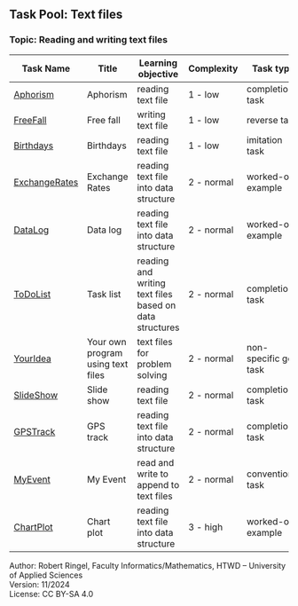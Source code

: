 ## Task Pool: Text files

### Topic: Reading and writing text files


| **Task Name**                                                 | **Title**                           | **Learning objective**                                  | **Complexity** | **Task type**          |
| ------------------------------------------------------------- | ----------------------------------- | ------------------------------------------------------- | -------------- | ---------------------- |
| [Aphorism](Aphorism.md)                                       | Aphorism                            | reading text file                                       | 1 - low        | completion task        |
| [FreeFall](FreeFall.md)                                       | Free fall                           | writing text file                                       | 1 - low        | reverse task           |
| [Birthdays](Birthdays.md)                                     | Birthdays                           | reading text file                                       | 1 - low        | imitation task         |
| [ExchangeRates](ExchangeRates.md)                             | Exchange Rates                      | reading text file into data structure                   | 2 - normal     | worked-out example     |
| [DataLog](DataLog.md)                                         | Data log                            | reading text file into data structure                   | 2 - normal     | worked-out example     |
| [ToDoList](ToDoList.md)                                       | Task list                           | reading and writing text files based on data structures | 2 - normal     | completion task        |
| [YourIdea](YourIdea.md)                                       | Your own program using text files   | text files for problem solving                          | 2 - normal     | non-specific goal task |
| [SlideShow](SlideShow.md)                                     | Slide show                          | reading text file                                       | 2 - normal     | completion task        |
| [GPSTrack](GPSTrack.md)                                       | GPS track                           | reading text file into data structure                   | 2 - normal     | completion task        |
| [MyEvent](MyEvent.md)                                         | My Event                            | read and write to append to text files                  | 2 - normal     | conventional task      |
| [ChartPlot](ChartPlot.md)                                     | Chart plot                          | reading text file into data structure                   | 3 - high       | worked-out example     |


Author: Robert Ringel, Faculty Informatics/Mathematics, HTWD – University of Applied Sciences  
Version: 11/2024            
License: CC BY-SA 4.0